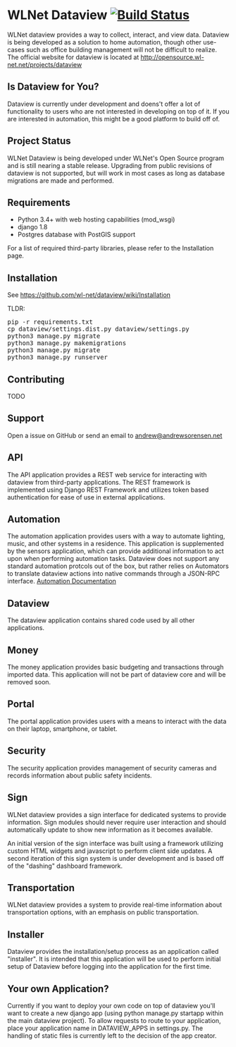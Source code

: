 WLNet Dataview [![Build Status](https://travis-ci.org/wl-net/dataview.svg?branch=master)](https://travis-ci.org/wl-net/dataview)
==============

WLNet dataview provides a way to collect, interact, and view data. Dataview is being developed as a solution to home automation, though other use-cases such as office building management will not be difficult to realize. The official website for dataview is located at http://opensource.wl-net.net/projects/dataview

Is Dataview for You?
---

Dataview is currently under development and doens't offer a lot of functionality to users who are not interested in developing on top of it. If you are interested in automation, this might be a good platform to build off of.

Project Status
----

WLNet Dataview is being developed under WLNet's Open Source program and is still nearing a stable release. Upgrading from public revisions of dataview is not supported, but will work in most cases as long as database migrations are made and performed.

Requirements
----

* Python 3.4+ with web hosting capabilities (mod_wsgi)
* django 1.8
* Postgres database with PostGIS support

For a list of required third-party libraries, please refer to the Installation page.

Installation
----

See https://github.com/wl-net/dataview/wiki/Installation

TLDR:

<pre>
pip -r requirements.txt
cp dataview/settings.dist.py dataview/settings.py
python3 manage.py migrate
python3 manage.py makemigrations
python3 manage.py migrate
python3 manage.py runserver
</pre>

Contributing
----

TODO

Support
----

Open a issue on GitHub or send an email to andrew@andrewsorensen.net

API
----

The API application provides a REST web service for interacting with dataview from third-party applications. The REST framework is implemented using Django REST Framework and utilizes token based authentication for ease of use in external applications.

Automation
----

The automation application provides users with a way to automate lighting, music, and other systems in a residence. This application is supplemented by the sensors application, which can provide additional information to act upon when performing automation tasks. Dataview does not support any standard automation protcols out of the box, but rather relies on Automators to translate dataview actions into native commands through a JSON-RPC interface. [Automation Documentation](https://github.com/wl-net/dataview/blob/master/automation/README.md) 

Dataview
----

The dataview application contains shared code used by all other applications.

Money
----

The money application provides basic budgeting and transactions through imported data. This application will not be part of dataview core and will be removed soon.

Portal
----

The portal application provides users with a means to interact with the data on their laptop, smartphone, or tablet.

Security
----

The security application provides management of security cameras and records information about public safety incidents.

Sign
----

WLNet dataview provides a sign interface for dedicated systems to provide information. Sign modules should never require user interaction and should automatically update to show new information as it becomes available.

An initial version of the sign interface was built using a framework utilizing custom HTML widgets and javascript to perform client side updates. A second iteration of this sign system is under development and is based off of the "dashing" dashboard framework.

Transportation
--------------

WLNet dataview provides a system to provide real-time information about transportation options, with an emphasis on public transportation.


Installer
---------

Dataview provides the installation/setup process as an application called "installer". It is intended that this application will be used to perform initial setup of Dataview before logging into the application for the first time.

Your own Application?
----

Currently if you want to deploy your own code on top of dataview you'll want to create a new django app (using python manage.py startapp within the main dataview project). To allow requests to route to your application, place your application name in DATAVIEW_APPS in settings.py. The handling of static files is currently left to the decision of the app creator.
